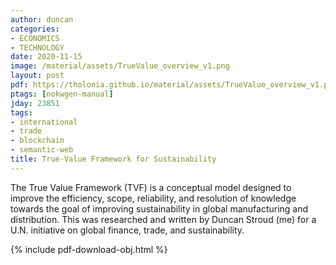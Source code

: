 ```yaml
---
author: duncan
categories:
- ECONOMICS
- TECHNOLOGY
date: 2020-11-15
image: /material/assets/TrueValue_overview_v1.png
layout: post
pdf: https://tholonia.github.io/material/assets/TrueValue_overview_v1.pdf
ptags: [nokwgen-manual]
jday: 23851
tags:
- international
- trade
- blockchain
- semantic-web
title: True-Value Framework for Sustainability
---
```


The True Value Framework (TVF) is a conceptual model designed to improve the efficiency, scope, reliability, and resolution of knowledge towards the goal of improving sustainability in global manufacturing and distribution.  This was researched and written by Duncan Stroud (me) for a U.N. initiative on global finance, trade, and sustainability.

<!--more-->

{% include pdf-download-obj.html %}
